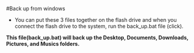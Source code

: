 #Back up from windows

- You can put these 3 files together on the flash drive and when you connect the flash drive to the system, run the back_up.bat file (click).

**This file(back_up.bat) will back up the Desktop, Documents, Downloads, Pictures, and Musics folders.**
